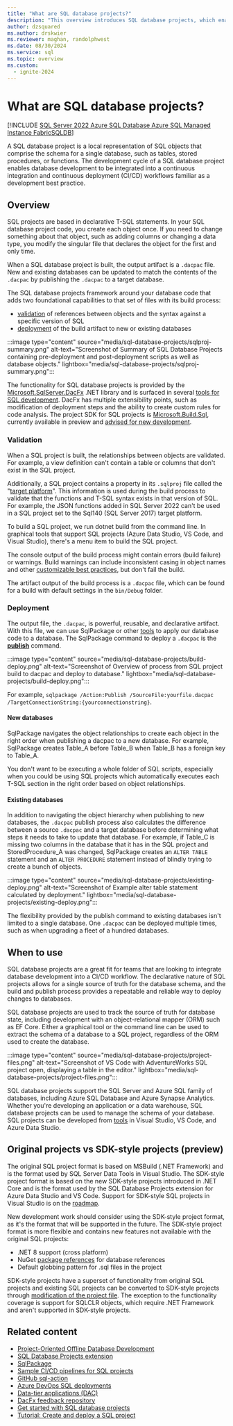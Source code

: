 ```yaml
---
title: "What are SQL database projects?"
description: "This overview introduces SQL database projects, which enable database development and CI/CD workflows."
author: dzsquared
ms.author: drskwier
ms.reviewer: maghan, randolphwest
ms.date: 08/30/2024
ms.service: sql
ms.topic: overview
ms.custom:
  - ignite-2024
---
```


# What are SQL database projects?

[!INCLUDE [SQL Server 2022 Azure SQL Database Azure SQL Managed Instance FabricSQLDB](../../includes/applies-to-version/sqlserver2022-asdb-asmi-fabricsqldb.md)]

A SQL database project is a local representation of SQL objects that comprise the schema for a single database, such as tables, stored procedures, or functions. The development cycle of a SQL database project enables database development to be integrated into a continuous integration and continuous deployment (CI/CD) workflows familiar as a development best practice.

## Overview

SQL projects are based in declarative T-SQL statements. In your SQL database project code, you create each object once. If you need to change something about that object, such as adding columns or changing a data type, you modify the singular file that declares the object for the first and only time.

When a SQL database project is built, the output artifact is a `.dacpac` file. New and existing databases can be updated to match the contents of the `.dacpac` by publishing the `.dacpac` to a target database.

The SQL database projects framework around your database code that adds two foundational capabilities to that set of files with its build process:

- [validation](#validation) of references between objects and the syntax against a specific version of SQL
- [deployment](#deployment) of the build artifact to new or existing databases

:::image type="content" source="media/sql-database-projects/sqlproj-summary.png" alt-text="Screenshot of Summary of SQL Database Projects containing pre-deployment and post-deployment scripts as well as database objects." lightbox="media/sql-database-projects/sqlproj-summary.png":::

The functionality for SQL database projects is provided by the [Microsoft.SqlServer.DacFx](https://www.nuget.org/packages/Microsoft.SqlServer.DacFx/) .NET library and is surfaced in several [tools for SQL development](sql-projects-tools.md). DacFx has multiple extensibility points, such as modification of deployment steps and the ability to create custom rules for code analysis. The project SDK for SQL projects is [Microsoft.Build.Sql](https://www.nuget.org/packages/Microsoft.Build.Sql/), currently available in preview and [advised for new development](#original-projects-vs-sdk-style-projects-preview).

### Validation

When a SQL project is built, the relationships between objects are validated. For example, a view definition can't contain a table or columns that don't exist in the SQL project.

Additionally, a SQL project contains a property in its `.sqlproj` file called the "[target platform](concepts/target-platform.md)". This information is used during the build process to validate that the functions and T-SQL syntax exists in that version of SQL. For example, the JSON functions added in SQL Server 2022 can't be used in a SQL project set to the Sql140 (SQL Server 2017) target platform.

To build a SQL project, we run dotnet build from the command line. In graphical tools that support SQL projects (Azure Data Studio, VS Code, and Visual Studio), there's a menu item to build the SQL project.

The console output of the build process might contain errors (build failure) or warnings. Build warnings can include inconsistent casing in object names and other [customizable best practices](concepts/sql-code-analysis/sql-code-analysis.md), but don't fail the build.

The artifact output of the build process is a `.dacpac` file, which can be found for a build with default settings in the `bin/Debug` folder.

### Deployment

The output file, the `.dacpac`, is powerful, reusable, and declarative artifact. With this file, we can use SqlPackage or other [tools](sql-projects-tools.md) to apply our database code to a database. The SqlPackage command to deploy a `.dacpac` is the **[publish](../sqlpackage/sqlpackage-publish.md)** command.

:::image type="content" source="media/sql-database-projects/build-deploy.png" alt-text="Screenshot of Overview of process from SQL project build to dacpac and deploy to database." lightbox="media/sql-database-projects/build-deploy.png":::

For example, `sqlpackage /Action:Publish /SourceFile:yourfile.dacpac /TargetConnectionString:{yourconnectionstring}`.

#### New databases

SqlPackage navigates the object relationships to create each object in the right order when publishing a dacpac to a new database. For example, SqlPackage creates Table_A before Table_B when Table_B has a foreign key to Table_A.

You don't want to be executing a whole folder of SQL scripts, especially when you could be using SQL projects which automatically executes each T-SQL section in the right order based on object relationships.

#### Existing databases

In addition to navigating the object hierarchy when publishing to new databases, the `.dacpac` publish process also calculates the difference between a source `.dacpac` and a target database before determining what steps it needs to take to update that database. For example, if Table_C is missing two columns in the database that it has in the SQL project and StoredProcedure_A was changed, SqlPackage creates an `ALTER TABLE` statement and an `ALTER PROCEDURE` statement instead of blindly trying to create a bunch of objects.

:::image type="content" source="media/sql-database-projects/existing-deploy.png" alt-text="Screenshot of Example alter table statement calculated by deployment." lightbox="media/sql-database-projects/existing-deploy.png":::

The flexibility provided by the publish command to existing databases isn't limited to a single database. One `.dacpac` can be deployed multiple times, such as when upgrading a fleet of a hundred databases.

## When to use

SQL database projects are a great fit for teams that are looking to integrate database development into a CI/CD workflow. The declarative nature of SQL projects allows for a single source of truth for the database schema, and the build and publish process provides a repeatable and reliable way to deploy changes to databases.

SQL database projects are used to track the source of truth for database state, including development with an object-relational mapper (ORM) such as EF Core. Either a graphical tool or the command line can be used to extract the schema of a database to a SQL project, regardless of the ORM used to create the database.

:::image type="content" source="media/sql-database-projects/project-files.png" alt-text="Screenshot of VS Code with AdventureWorks SQL project open, displaying a table in the editor." lightbox="media/sql-database-projects/project-files.png":::

SQL database projects support the SQL Server and Azure SQL family of databases, including Azure SQL Database and Azure Synapse Analytics. Whether you're developing an application or a data warehouse, SQL database projects can be used to manage the schema of your database. SQL projects can be developed from [tools](sql-projects-tools.md) in Visual Studio, VS Code, and Azure Data Studio.

## Original projects vs SDK-style projects (preview)

The original SQL project format is based on MSBuild (.NET Framework) and is the format used by SQL Server Data Tools in Visual Studio. The SDK-style project format is based on the new SDK-style projects introduced in .NET Core and is the format used by the SQL Database Projects extension for Azure Data Studio and VS Code. Support for SDK-style SQL projects in Visual Studio is on the [roadmap](https://github.com/microsoft/DacFx/issues/180).

New development work should consider using the SDK-style project format, as it's the format that will be supported in the future. The SDK-style project format is more flexible and contains new features not available with the original SQL projects:

- .NET 8 support (cross platform)
- NuGet [package references](concepts/package-references.md) for database references
- Default globbing pattern for .sql files in the project

SDK-style projects have a superset of functionality from original SQL projects and existing SQL projects can be converted to SDK-style projects through [modification of the project file](howto/convert-original-sql-project.md). The exception to the functionality coverage is support for SQLCLR objects, which require .NET Framework and aren't supported in SDK-style projects.

## Related content

- [Project-Oriented Offline Database Development](../../ssdt/project-oriented-offline-database-development.md)
- [SQL Database Projects extension](/azure-data-studio/extensions/sql-database-project-extension)
- [SqlPackage](../sqlpackage/sqlpackage.md)
- [Sample CI/CD pipelines for SQL projects](https://github.com/Azure-Samples/sql-projects-devops-samples)
- [GitHub sql-action](https://github.com/azure/sql-action)
- [Azure DevOps SQL deployments](/azure/devops/pipelines/targets/azure-sqldb)
- [Data-tier applications (DAC)](../../relational-databases/data-tier-applications/data-tier-applications.md)
- [DacFx feedback repository](https://github.com/microsoft/dacfx)
- [Get started with SQL database projects](get-started.md)
- [Tutorial: Create and deploy a SQL project](tutorials/create-deploy-sql-project.md)
